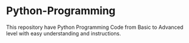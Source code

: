 # Python-Programming

This repository have Python Programming Code from Basic to Advanced level with easy understanding and instructions.
